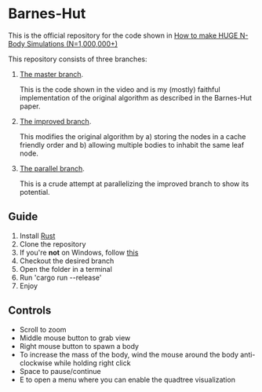# Barnes-Hut
This is the official repository for the code shown in [How to make HUGE N-Body Simulations (N=1,000,000+)](https://youtu.be/nZHjD3cI-EU)

This repository consists of three branches:
1. [The master branch](https://github.com/DeadlockCode/barnes-hut).
    
    This is the code shown in the video and is my (mostly) faithful implementation of the original algorithm as described in the Barnes-Hut paper.
2. [The improved branch](https://github.com/DeadlockCode/barnes-hut/tree/improved).
    
    This modifies the original algorithm by a) storing the nodes in a cache friendly order and b) allowing multiple bodies to inhabit the same leaf node.
3. [The parallel branch](https://github.com/DeadlockCode/barnes-hut/tree/parallel).
    
    This is a crude attempt at parallelizing the improved branch to show its potential.

## Guide
1. Install [Rust](https://www.rust-lang.org/tools/install)
2. Clone the repository
3. If you're **not** on Windows, follow [this](https://github.com/DeadlockCode/n-body/issues/1)
4. Checkout the desired branch
5. Open the folder in a terminal
6. Run 'cargo run --release'
7. Enjoy

## Controls
- Scroll to zoom
- Middle mouse button to grab view
- Right mouse button to spawn a body
- To increase the mass of the body, wind the mouse around the body anti-clockwise while holding right click
- Space to pause/continue
- E to open a menu where you can enable the quadtree visualization
